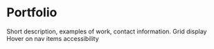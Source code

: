# Portfolio
Short description, examples of work, contact information.
Grid display
Hover on nav items
accessibility 

